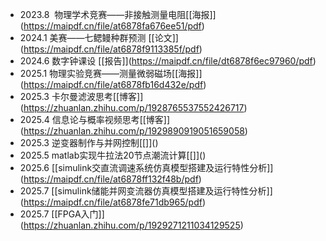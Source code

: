 * 2023.8  物理学术竞赛——非接触测量电阻\[\[海报]](https://maipdf.cn/file/at6878fa676ee51/pdf)
* 2024.1 美赛——七鳃鳗种群预测 \[\[论文]](https://maipdf.cn/file/at6878f9113385f/pdf)
* 2024.6 数字钟课设 \[\[报告]](https://maipdf.cn/file/dt6878f6ec97960/pdf)
* 2025.1 物理实验竞赛——测量微弱磁场\[\[海报]](https://maipdf.cn/file/at6878fb16d432e/pdf)
* 2025.3 卡尔曼滤波思考\[\[博客]](https://zhuanlan.zhihu.com/p/1928765537552426717)
* 2025.4 信息论与概率视频思考\[\[博客]](https://zhuanlan.zhihu.com/p/1929890919051659058)
* 2025.3 逆变器制作与并网控制\[\[]]()
* 2025.5 matlab实现牛拉法20节点潮流计算\[\[]]()
* 2025.6  \[\[simulink交直流调速系统仿真模型搭建及运行特性分析]](https://maipdf.cn/file/at6878ff132f48b/pdf)
* 2025.7 \[\[simulink储能并网变流器仿真模型搭建及运行特性分析]](https://maipdf.cn/file/at6878fe71db965/pdf)
* 2025.7 \[\[FPGA入门]](https://zhuanlan.zhihu.com/p/1929271211034129525)



